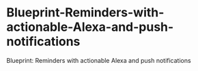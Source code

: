 # Blueprint-Reminders-with-actionable-Alexa-and-push-notifications
Blueprint: Reminders with actionable Alexa and push notifications
